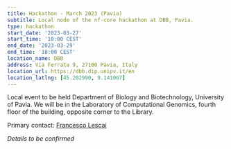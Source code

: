 ```yaml
---
title: Hackathon - March 2023 (Pavia)
subtitle: Local node of the nf-core hackathon at DBB, Pavia.
type: hackathon
start_date: '2023-03-27'
start_time: '10:00 CEST'
end_date: '2023-03-29'
end_time: '18:00 CEST'
location_name: DBB
address: Via Ferrata 9, 27100 Pavia, Italy
location_url: https://dbb.dip.unipv.it/en
location_latlng: [45.202990, 9.141067]
---
```


Local event to be held Department of Biology and Biotechnology, University of Pavia. We will be in the Laboratory of Computational Genomics, fourth floor of the building, opposite corner to the Library.

Primary contact: [<i class="fab fa-slack"></i> Francesco Lescai](https://nfcore.slack.com/team/UT486V1V1)

_Details to be confirmed_
